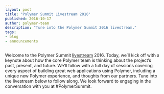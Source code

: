 ```yaml
---
layout: post
title: "Polymer Summit Livestream 2016"
published: 2016-10-17
author: polymer-team
description: "Tune into the Polymer Summit 2016 livestream."
tags:
- blog
- announcements
---
```


Welcome to the Polymer Summit [livestream](https://www.youtube.com/watch?v=_YFnfYJaqlA) 2016. Today, we’ll kick off with a keynote about how the core Polymer team is thinking about the project’s past, present, and future. We’ll follow with a full day of sessions covering every aspect of building great web applications using Polymer, including a unique new Polymer experience, and thoughts from our partners. Tune into the livestream below to follow along. We look forward to engaging in the conversation with you at #PolymerSummit.
